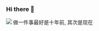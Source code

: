 ### Hi there 👋

<!--
**OnePieceLv/OnePieceLv** is a ✨ _special_ ✨ repository because its `README.md` (this file) appears on your GitHub profile.

Here are some ideas to get you started:

- 🔭 I’m currently working on ...
- 🌱 I’m currently learning ...
- 👯 I’m looking to collaborate on ...
- 🤔 I’m looking for help with ...
- 💬 Ask me about ...
- 📫 How to reach me: ...
- 😄 Pronouns: ...
- ⚡ Fun fact: ...
-->

<img align="left" src="https://github-readme-stats.vercel.app/api?username=OnePieceLv&show_icons=true&icon_color=0366d6&text_color=24292e&bg_color=ffffff&hide_title=true" />


做一件事最好是十年前, 其次是现在
